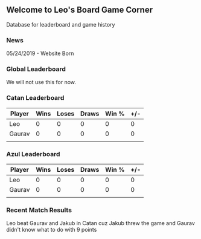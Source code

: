 ## Welcome to Leo's Board Game Corner

Database for leaderboard and game history

### News

05/24/2019 - Website Born

### Global Leaderboard

We will not use this for now.

### Catan Leaderboard

| Player | Wins | Loses | Draws | Win % | +/- |
|--------|------|-------|-------|-------|-----|
| Leo    | 0    | 0     | 0     | 0     | 0   |
| Gaurav | 0    | 0     | 0     | 0     | 0   |
|        |      |       |       |       |     |

### Azul Leaderboard

| Player | Wins | Loses | Draws | Win % | +/- |
|--------|------|-------|-------|-------|-----|
| Leo    | 0    | 0     | 0     | 0     | 0   |
| Gaurav | 0    | 0     | 0     | 0     | 0   |
|        |      |       |       |       |     |

### Recent Match Results

Leo beat Gaurav and Jakub in Catan cuz Jakub threw the game and Gaurav didn't know what to do with 9 points
